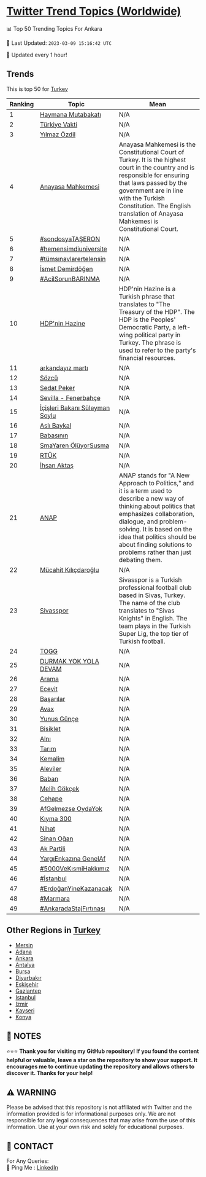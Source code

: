 [Twitter Trend Topics (Worldwide)](https://github.com/ErcinDedeoglu/Twitter-Trend-Topics)
==========


📊 Top 50 Trending Topics For Ankara

📆 Last Updated: `2023-03-09 15:16:42 UTC`

🔧 Updated every 1 hour!


## Trends

This is top 50 for [Turkey](</Turkey>)

| Ranking | Topic | Mean |
| ------- | ------------ | ------------ |
| 1 | [Haymana Mutabakatı](http://twitter.com/search?q=Haymana+Mutabakat%c4%b1) | N/A |
| 2 | [Türkiye Vakti](http://twitter.com/search?q=T%c3%bcrkiye+Vakti) | N/A |
| 3 | [Yılmaz Özdil](http://twitter.com/search?q=Y%c4%b1lmaz+%c3%96zdil) | N/A |
| 4 | [Anayasa Mahkemesi](http://twitter.com/search?q=Anayasa+Mahkemesi) | Anayasa Mahkemesi is the Constitutional Court of Turkey. It is the highest court in the country and is responsible for ensuring that laws passed by the government are in line with the Turkish Constitution. The English translation of Anayasa Mahkemesi is Constitutional Court. |
| 5 | [#sondosyaTAŞERON](http://twitter.com/search?q=%23sondosyaTA%c5%9eERON) | N/A |
| 6 | [#hemensimdiuniversite](http://twitter.com/search?q=%23hemensimdiuniversite) | N/A |
| 7 | [#tümsınavlarertelensin](http://twitter.com/search?q=%23t%c3%bcms%c4%b1navlarertelensin) | N/A |
| 8 | [İsmet Demirdöğen](http://twitter.com/search?q=%c4%b0smet+Demird%c3%b6%c4%9fen) | N/A |
| 9 | [#AcilSorunBARINMA](http://twitter.com/search?q=%23AcilSorunBARINMA) | N/A |
| 10 | [HDP'nin Hazine](http://twitter.com/search?q=HDP%27nin+Hazine) | HDP'nin Hazine is a Turkish phrase that translates to "The Treasury of the HDP". The HDP is the Peoples' Democratic Party, a left-wing political party in Turkey. The phrase is used to refer to the party's financial resources. |
| 11 | [arkandayız martı](http://twitter.com/search?q=arkanday%c4%b1z+mart%c4%b1) | N/A |
| 12 | [Sözcü](http://twitter.com/search?q=S%c3%b6zc%c3%bc) | N/A |
| 13 | [Sedat Peker](http://twitter.com/search?q=Sedat+Peker) | N/A |
| 14 | [Sevilla - Fenerbahçe](http://twitter.com/search?q=Sevilla+-+Fenerbah%c3%a7e) | N/A |
| 15 | [İçişleri Bakanı Süleyman Soylu](http://twitter.com/search?q=%c4%b0%c3%a7i%c5%9fleri+Bakan%c4%b1+S%c3%bcleyman+Soylu) | N/A |
| 16 | [Aslı Baykal](http://twitter.com/search?q=Asl%c4%b1+Baykal) | N/A |
| 17 | [Babasının](http://twitter.com/search?q=Babas%c4%b1n%c4%b1n) | N/A |
| 18 | [SmaYaren ÖlüyorSusma](http://twitter.com/search?q=SmaYaren+%c3%96l%c3%bcyorSusma) | N/A |
| 19 | [RTÜK](http://twitter.com/search?q=RT%c3%9cK) | N/A |
| 20 | [İhsan Aktaş](http://twitter.com/search?q=%c4%b0hsan+Akta%c5%9f) | N/A |
| 21 | [ANAP](http://twitter.com/search?q=ANAP) | ANAP stands for "A New Approach to Politics," and it is a term used to describe a new way of thinking about politics that emphasizes collaboration, dialogue, and problem-solving. It is based on the idea that politics should be about finding solutions to problems rather than just debating them. |
| 22 | [Mücahit Kılıçdaroğlu](http://twitter.com/search?q=M%c3%bccahit+K%c4%b1l%c4%b1%c3%a7daro%c4%9flu) | N/A |
| 23 | [Sivasspor](http://twitter.com/search?q=Sivasspor) | Sivasspor is a Turkish professional football club based in Sivas, Turkey. The name of the club translates to "Sivas Knights" in English. The team plays in the Turkish Super Lig, the top tier of Turkish football. |
| 24 | [TOGG](http://twitter.com/search?q=TOGG) | N/A |
| 25 | [DURMAK YOK YOLA DEVAM](http://twitter.com/search?q=DURMAK+YOK+YOLA+DEVAM) | N/A |
| 26 | [Arama](http://twitter.com/search?q=Arama) | N/A |
| 27 | [Ecevit](http://twitter.com/search?q=Ecevit) | N/A |
| 28 | [Başarılar](http://twitter.com/search?q=Ba%c5%9far%c4%b1lar) | N/A |
| 29 | [Avax](http://twitter.com/search?q=Avax) | N/A |
| 30 | [Yunus Günçe](http://twitter.com/search?q=Yunus+G%c3%bcn%c3%a7e) | N/A |
| 31 | [Bisiklet](http://twitter.com/search?q=Bisiklet) | N/A |
| 32 | [Alnı](http://twitter.com/search?q=Aln%c4%b1) | N/A |
| 33 | [Tarım](http://twitter.com/search?q=Tar%c4%b1m) | N/A |
| 34 | [Kemalim](http://twitter.com/search?q=Kemalim) | N/A |
| 35 | [Aleviler](http://twitter.com/search?q=Aleviler) | N/A |
| 36 | [Baban](http://twitter.com/search?q=Baban) | N/A |
| 37 | [Melih Gökçek](http://twitter.com/search?q=Melih+G%c3%b6k%c3%a7ek) | N/A |
| 38 | [Cehape](http://twitter.com/search?q=Cehape) | N/A |
| 39 | [AfGelmezse OydaYok](http://twitter.com/search?q=AfGelmezse+OydaYok) | N/A |
| 40 | [Kıyma 300](http://twitter.com/search?q=K%c4%b1yma+300) | N/A |
| 41 | [Nihat](http://twitter.com/search?q=Nihat) | N/A |
| 42 | [Sinan Oğan](http://twitter.com/search?q=Sinan+O%c4%9fan) | N/A |
| 43 | [Ak Partili](http://twitter.com/search?q=Ak+Partili) | N/A |
| 44 | [YargıEnkazına GenelAf](http://twitter.com/search?q=Yarg%c4%b1Enkaz%c4%b1na+GenelAf) | N/A |
| 45 | [#5000VeKısmiHakkımız](http://twitter.com/search?q=%235000VeK%c4%b1smiHakk%c4%b1m%c4%b1z) | N/A |
| 46 | [#İstanbul](http://twitter.com/search?q=%23%c4%b0stanbul) | N/A |
| 47 | [#ErdoğanYineKazanacak](http://twitter.com/search?q=%23Erdo%c4%9fanYineKazanacak) | N/A |
| 48 | [#Marmara](http://twitter.com/search?q=%23Marmara) | N/A |
| 49 | [#AnkaradaStajFırtınası](http://twitter.com/search?q=%23AnkaradaStajF%c4%b1rt%c4%b1nas%c4%b1) | N/A |



## Other Regions in [Turkey](</Turkey>)

* [Mersin](</Turkey/Mersin.md>)
* [Adana](</Turkey/Adana.md>)
* [Ankara](</Turkey/Ankara.md>)
* [Antalya](</Turkey/Antalya.md>)
* [Bursa](</Turkey/Bursa.md>)
* [Diyarbakır](</Turkey/Diyarbakır.md>)
* [Eskişehir](</Turkey/Eskişehir.md>)
* [Gaziantep](</Turkey/Gaziantep.md>)
* [Istanbul](</Turkey/Istanbul.md>)
* [Izmir](</Turkey/Izmir.md>)
* [Kayseri](</Turkey/Kayseri.md>)
* [Konya](</Turkey/Konya.md>)



## 📝 NOTES

⭐⭐⭐ **Thank you for visiting my GitHub repository! If you found the content helpful or valuable, leave a star on the repository to show your support. It encourages me to continue updating the repository and allows others to discover it. Thanks for your help!**


## ⚠️ WARNING

Please be advised that this repository is not affiliated with Twitter and the information provided is for informational purposes only. We are not responsible for any legal consequences that may arise from the use of this information. Use at your own risk and solely for educational purposes.


## 📨 CONTACT

 For Any Queries:  
            🏓 Ping Me : [LinkedIn](https://www.linkedin.com/in/ercindedeoglu/)
